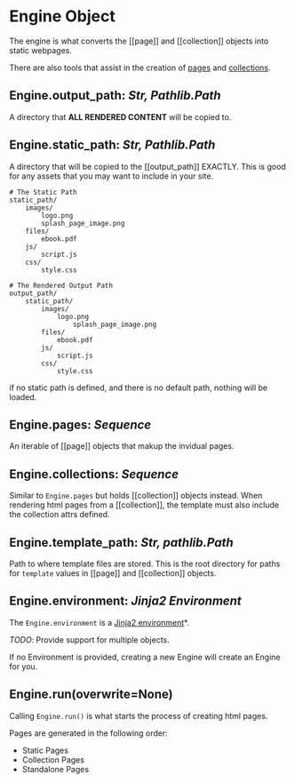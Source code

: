 # Engine Object #

The engine is what converts the [[page]] and [[collection]] objects into static webpages. 

There are also tools that assist in the creation of [pages](page.md) and [collections](collection.md). 

## Engine.output_path: _Str, Pathlib.Path_  ##

A directory that **ALL RENDERED CONTENT** will be copied to. 

## Engine.static_path: _Str, Pathlib.Path_ ##

A directory that will be copied to the [[output_path]] EXACTLY. This is good for any assets that you may want to include in your site. 
```
# The Static Path
static_path/
	images/
 		logo.png
	    splash_page_image.png
	files/
		ebook.pdf
	js/
		script.js
	css/
		style.css
		
# The Rendered Output Path
output_path/
	static_path/
		images/
 			logo.png
	    		splash_page_image.png
		files/
			ebook.pdf
		js/
			script.js
		css/
			style.css
```

if no static path is defined, and there is no default path, nothing will be loaded.

## Engine.pages: _Sequence_ ##

An iterable of [[page]] objects that makup the invidual pages. 

 ## Engine.collections: _Sequence_ ##

Similar to `Engine.pages` but holds [[collection]] objects instead. When rendering html pages from a [[collection]], the template must also include the collection attrs defined. 

## Engine.template_path: _Str, pathlib.Path_

Path to where template files are stored. This is the root directory for paths for `template` values in [[page]] and [[collection]] objects.

## Engine.environment: _Jinja2 Environment_ ##
The `Engine.environment` is a [Jinja2 environment](https://palletsprojects.com/p/jinja/)*. 

_TODO_: Provide support for multiple objects.

If no Environment is provided, creating a new Engine will create an Engine for you.

## Engine.run(overwrite=None) ##

Calling `Engine.run()` is what starts the process of creating html pages.

Pages are generated in the following order:
*  Static Pages
*  Collection Pages
*  Standalone Pages